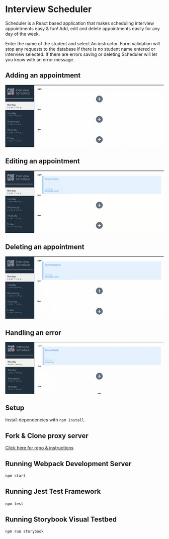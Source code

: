 # Interview Scheduler
Scheduler is a React based application that makes 
scheduling interview appointments easy & fun! 
Add, edit and delete appointments easily for any 
day of the week. 

Enter the name of the student and select
An instructor. Form validation will stop any requests to the 
database if there is no student name entered or interview 
selected. If there are errors saving or deleting
Scheduler will let you know with an error message. 


## Adding an appointment

![Adding an appointment](gifs/scheduler-add.gif)

## Editing an appointment 

![Editing an appointment](gifs/scheduler-edit.gif)

## Deleting an appointment 

![Deleting an appointment](gifs/scheduler-delete.gif)

## Handling an error 

![Error deleting an appointment](gifs/scheduler-error.gif)

## Setup

Install dependencies with `npm install`.

## Fork & Clone proxy server

[Click here for repo & instructions](https://github.com/lighthouse-labs/scheduler-api)

## Running Webpack Development Server

```sh
npm start
```

## Running Jest Test Framework

```sh
npm test
```

## Running Storybook Visual Testbed

```sh
npm run storybook
```
